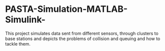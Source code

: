 # PASTA-Simulation-MATLAB-Simulink-
This project simulates data sent from different sensors, through clusters to base stations and depicts the problems of collision and queuing and how to tackle them.

